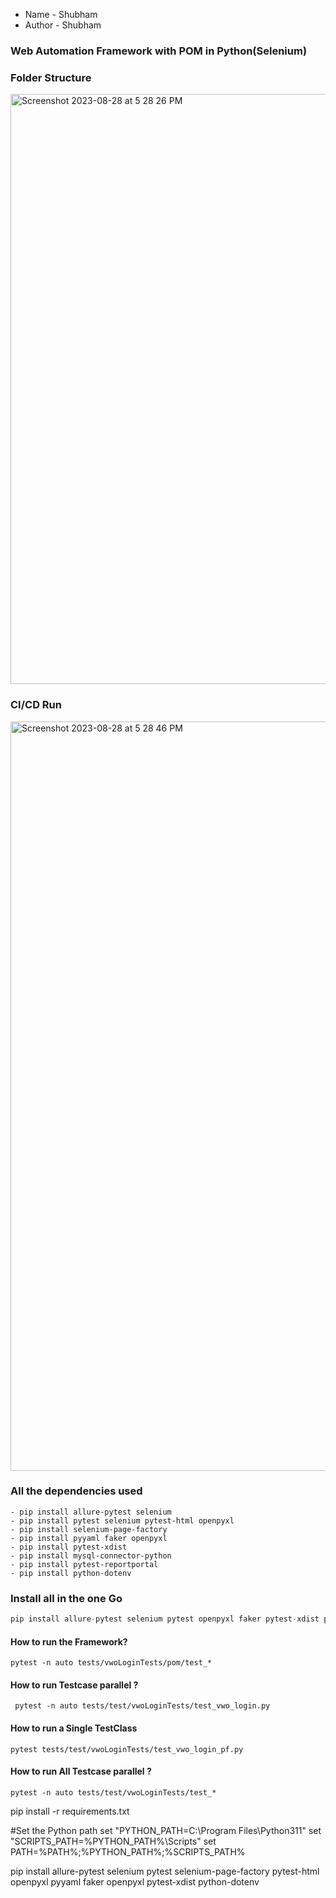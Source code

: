 - Name - Shubham
- Author - Shubham

### Web Automation Framework with POM in Python(Selenium)
### Folder Structure

<img width="944" alt="Screenshot 2023-08-28 at 5 28 26 PM" src="https://github.com/PramodDutta/PyWebAutomation0x/assets/1409610/629dd569-5a7f-4293-a821-7af6f97786cc">

### CI/CD Run

<img width="1199" alt="Screenshot 2023-08-28 at 5 28 46 PM" src="https://github.com/PramodDutta/PyWebAutomation0x/assets/1409610/b339baf7-ae46-4188-b285-bfb88862f752">

### All the dependencies used 
```
- pip install allure-pytest selenium
- pip install pytest selenium pytest-html openpyxl 
- pip install selenium-page-factory 
- pip install pyyaml faker openpyxl
- pip install pytest-xdist 
- pip install mysql-connector-python
- pip install pytest-reportportal
- pip install python-dotenv
```

### Install all in the one Go
```python
pip install allure-pytest selenium pytest openpyxl faker pytest-xdist pytest-html
```


#### How to run the Framework?
```pytest -n auto tests/vwoLoginTests/pom/test_*```

#### How to run Testcase parallel ?

``` pytest -n auto tests/test/vwoLoginTests/test_vwo_login.py```

#### How to run a Single TestClass
```pytest tests/test/vwoLoginTests/test_vwo_login_pf.py```

#### How to run All Testcase parallel ?

```pytest -n auto tests/test/vwoLoginTests/test_*```


pip install -r requirements.txt



#Set the Python path
set "PYTHON_PATH=C:\Program Files\Python311"
set "SCRIPTS_PATH=%PYTHON_PATH%\Scripts"
set PATH=%PATH%;%PYTHON_PATH%;%SCRIPTS_PATH%


pip install allure-pytest selenium pytest selenium-page-factory pytest-html openpyxl pyyaml faker openpyxl pytest-xdist python-dotenv